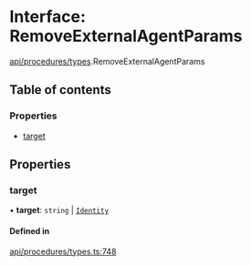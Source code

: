 # Interface: RemoveExternalAgentParams

[api/procedures/types](../wiki/api.procedures.types).RemoveExternalAgentParams

## Table of contents

### Properties

- [target](../wiki/api.procedures.types.RemoveExternalAgentParams#target)

## Properties

### target

• **target**: `string` \| [`Identity`](../wiki/api.entities.Identity.Identity)

#### Defined in

[api/procedures/types.ts:748](https://github.com/PolymeshAssociation/polymesh-sdk/blob/16e8c2ca/src/api/procedures/types.ts#L748)
